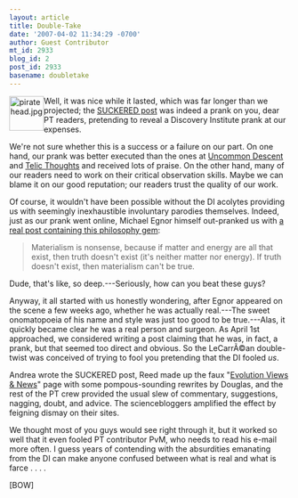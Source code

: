 ```yaml
---
layout: article
title: Double-Take
date: '2007-04-02 11:34:29 -0700'
author: Guest Contributor
mt_id: 2933
blog_id: 2
post_id: 2933
basename: doubletake
---
```

<img src="/PT/uploads/2007/piratehead.jpg" alt="piratehead.jpg" width="62" height="62" style="float:left;" />

Well, it was nice while it lasted, which was far longer than we projected; the [SUCKERED post](http://www.pandasthumb.org/archives/2007/04/suckered.html) was indeed a prank on you, dear PT readers, pretending to reveal a Discovery Institute prank at our expenses.

We're not sure whether this is a success or a failure on our part.  On one hand, our prank was better executed than the ones at [Uncommon Descent](http://www.uncommondescent.com/intelligent-design/finchs-mutation-paste-gets-results/) and [Telic Thoughts](http://telicthoughts.com/the-end-of-an-era/) and received lots of praise.  On the other hand, many of our readers need to work on their critical observation skills.  Maybe we can blame it on our good reputation; our readers trust the quality of our work.

Of course, it wouldn't have been possible without the DI acolytes providing us with seemingly inexhaustible involuntary parodies themselves.  Indeed, just as our prank went online, Michael Egnor himself out-pranked us with [a real post containing this philosophy gem](http://www.evolutionnews.org/2007/04/what_if_darwinism_were_right.html):

> Materialism is nonsense, because if matter and energy are all that exist, then truth doesn't exist (it's neither matter nor energy). If truth doesn't exist, then materialism can't be true.

Dude, that's like, so deep.---Seriously, how can you beat these guys?

Anyway, it all started with us honestly wondering, after Egnor appeared on the scene a few weeks ago, whether he was actually real.---The sweet onomatopoeia of his name and style was just too good to be true.---Alas, it quickly became clear he was a real person and surgeon.  As April 1st approached, we considered writing a post claiming that he was, in fact, a prank, but that seemed too direct and obvious.  So the LeCarrÃ©an double-twist was conceived of trying to fool you pretending that the DI fooled _us_.

Andrea wrote the SUCKERED post, Reed made up the faux "[Evolution Views & News](http://www.evolutionnews.net/2007/04/april_fools.html)" page with some pompous-sounding rewrites by Douglas, and the rest of the PT crew provided the usual slew of commentary, suggestions, nagging, doubt, and advice.  The sciencebloggers amplified the effect by feigning dismay on their sites.  

We thought most of you guys would see right through it, but it worked so well that it even fooled  PT contributor PvM, who needs to read his e-mail more often.  I guess years of contending with the absurdities emanating from the DI can make anyone confused between what is real and what is farce . . . .

\[BOW\]
